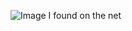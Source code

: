 ![Image I found on the net](https://prismdecision.com/wp-content/uploads/2014/05/leanpub_logo_medium.png)
